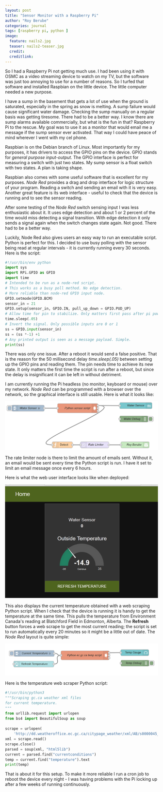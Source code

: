 ```yaml
---
layout: post
title: "Sensor Monitor with a Raspberry Pi"
author: "Roy Berube"
categories: journal
tags: [raspberry pi, python ]
image:
  feature: nails2.jpg
  teaser: nails2-teaser.jpg
  credit: 
  creditlink:
---
```


So I had a Raspberry Pi not getting much use. I had been using it with OSMC as a video streaming device to watch on my TV, but the software was just too annoying to use for a number of reasons. So I turfed that software and installed Raspbian on the little device. The little computer needed a new purpose.

I have a sump in the basement that gets a lot of use when the ground is saturated, especially in the spring as snow is melting. A sump failure would cause significant water damage. Checking the sump manually on a regular basis was getting tiresome. There had to be a better way. I know there are sump alarms available commercially, but what is the fun in that? Raspberry Pi to the rescue. My goal was to use it as a monitor that would email me a message if the sump sensor ever activated. That way I could have peace of mind wherever I went with my cel phone.

Raspbian is on the Debian branch of Linux. Most importantly for my purposes, it has drivers to access the GPIO pins on the device. GPIO stands for *general purpose input-output*. The GPIO interface is perfect for measuring a switch with just two states. My sump sensor is a float switch with two states. A plan is taking shape.

Raspbian also comes with some useful software that is excellent for my purposes. *Node Red* provides a drag and drop interface for logic structure of your program. Reading a switch and sending an email with it is very easy. Another great feature is its web interface - useful to check that the device is running and to see the sensor reading. 

After some testing of the *Node Red* switch sensing input I was less enthusiastic about it. It uses edge detection and about 1 or 2 percent of the time would miss detecting a signal transition. With edge detection it only sends a signal again when the switch changes state again. Not good. There had to be a better way.

Luckily, Node Red also gives users an easy way to run an executable script. Python is perfect for this. I decided to use busy polling with the sensor being read at regular intervals - it is currently running every 30 seconds. Here is the script: 
```python
#!/usr/bin/env python
import sys 
import RPi.GPIO as GPIO
import time
# Intended to be run as a node-red script.
# This works as a busy poll method. No edge detection.
# More reliable than node-red GPIO input node.
GPIO.setmode(GPIO.BCM)
sensor_in = 21 
GPIO.setup(sensor_in, GPIO.IN, pull_up_down = GPIO.PUD_UP)
# Allow time for pin to stabilize. Only matters first pass after pi power on.
time.sleep(.05)
# Invert the signal. Only possible inputs are 0 or 1
ss = GPIO.input(sensor_in)
ss = (ss *-1) +1
# Any printed output is seen as a message payload. Simple.
print(ss)
```
There was only one issue. After a reboot it would send a false positive. That is the reason for the 50 millisecond delay *time.sleep(.05)* between setting up the GPIO pins and reading them. The pin needs time to achieve its new state. It only matters the first time the script is run after a reboot, but since the delay is insignificant it can be left in without detriment.

I am currently running the Pi headless (no monitor, keyboard or mouse) over my network. *Node Red* can be programmed with a browser over the network, so the graphical interface is still usable. Here is what it looks like:

![Node Red](/assets/img/NodeRedSensor.PNG)

The rate limiter node is there to limit the amount of emails sent. Without it, an email would be sent every time the Python script is run. I have it set to limit an email message once every 6 hours.

Here is what the web user interface looks like when deployed:

![Node Red User Interface](/assets/img/NodeRedOutput.PNG)

 This also displays the current temperature obtained with a web scraping Python script. When I check that the device is running it is handy to get the temperature at the same time. This pulls the temperature from Environment Canada's reading at Blatchford Field in Edmonton, Alberta. The **Refresh** button forces a web scrape to get the most current reading; the script is set to run automatically every 20 minutes so it might be a little out of date. The *Node Red* layout is quite simple:  
 
 ![Node Red Scraper](/assets/img/NodeRedScraper.PNG)
 
 Here is the temperature web scraper Python script:
```python
#!/usr/bin/python3
"""Scraping gc.ca weather xml files
for current temperature.
"""
from urllib.request import urlopen
from bs4 import BeautifulSoup as soup

scrape = urlopen(
    'http://dd.weatheroffice.ec.gc.ca/citypage_weather/xml/AB/s0000045_e.xml')
xml = scrape.read()
scrape.close()
parsed = soup(xml, "html5lib")
current = parsed.find("currentconditions")
temp = current.find("temperature").text
print(temp)
```

That is about it for this setup. To make it more reliable I run a cron job to reboot the device every night - I was having problems with the Pi locking up after a few weeks of running continuously.